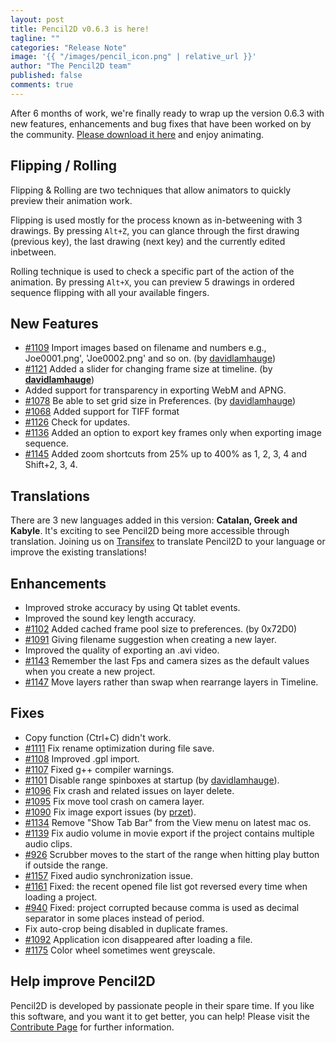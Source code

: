 ```yaml
---
layout: post
title: Pencil2D v0.6.3 is here!
tagline: ""
categories: "Release Note"
image: '{{ "/images/pencil_icon.png" | relative_url }}'
author: "The Pencil2D team"
published: false
comments: true
---
```


After 6 months of work, we're finally ready to wrap up the version 0.6.3 with new features, enhancements and bug fixes that have been worked on by the community. [Please download it here][0] and enjoy animating.

[0]: https://www.pencil2d.org/download
[david]: https://github.com/davidlamhauge

## Flipping / Rolling

Flipping & Rolling are two techniques that allow animators to quickly preview their animation work.

Flipping is used mostly for the process known as in-betweening with 3 drawings. By pressing `Alt+Z`, you can glance through the first drawing (previous key), the last drawing (next key) and the currently edited inbetween.

Rolling technique is used to check a specific part of the action of the animation. By pressing `Alt+X`, you can preview 5 drawings in ordered sequence flipping with all your available fingers. 

## New Features

- [#1109](https://github.com/pencil2d/pencil/pull/1109) Import images based on filename and numbers e.g., Joe0001.png', 'Joe0002.png' and so on. (by [davidlamhauge][david])
- [#1121](https://github.com/pencil2d/pencil/pull/1121) Added a slider for changing frame size at timeline. (by **[davidlamhauge](https://github.com/davidlamhauge)**)
- Added support for transparency in exporting WebM and APNG.
- [#1078](https://github.com/pencil2d/pencil/pull/1078) Be able to set grid size in Preferences. (by [davidlamhauge][david])
- [#1068](https://github.com/pencil2d/pencil/pull/1068) Added support for TIFF format
- [#1126](https://github.com/pencil2d/pencil/pull/1126) Check for updates.
- [#1136](https://github.com/pencil2d/pencil/pull/1136) Added an option to export key frames only when exporting image sequence.
- [#1145](https://github.com/pencil2d/pencil/pull/1145) Added zoom shortcuts from 25% up to 400% as 1, 2, 3, 4 and Shift+2, 3, 4.

## Translations

There are 3 new languages added in this version: **Catalan, Greek and Kabyle**. It's  exciting to see Pencil2D being more accessible through translation. Joining us on [Transifex](https://www.transifex.com/pencil2d/) to translate Pencil2D to your language or improve the existing translations!

## Enhancements

- Improved stroke accuracy by using Qt tablet events.
- Improved the sound key length accuracy.
- [#1102](https://github.com/pencil2d/pencil/issues/1102) Added cached frame pool size to preferences. (by 0x72D0)
- [#1091](https://github.com/pencil2d/pencil/issues/1091) Giving filename suggestion when creating a new layer.
- Improved the quality of exporting an .avi video.
- [#1143](https://github.com/pencil2d/pencil/pull/1143) Remember the last Fps and camera sizes as the default values when you create a new project.
- [#1147](https://github.com/pencil2d/pencil/issues/1147) Move layers rather than swap when rearrange layers in Timeline. 

## Fixes

- Copy function (Ctrl+C) didn't work.
- [#1111](https://github.com/pencil2d/pencil/pull/1111) Fix rename optimization during file save.
- [#1108](https://github.com/pencil2d/pencil/issues/1108) Improved .gpl import.
- [#1107](https://github.com/pencil2d/pencil/issues/1107) Fixed g++ compiler warnings.
- [#1101](https://github.com/pencil2d/pencil/issues/1101) Disable range spinboxes at startup (by [davidlamhauge][david]).
- [#1096](https://github.com/pencil2d/pencil/issues/1096) Fix crash and related issues on layer delete.
- [#1095](https://github.com/pencil2d/pencil/issues/1095) Fix move tool crash on camera layer.
- [#1090](https://github.com/pencil2d/pencil/issues/1090) Fix image export issues (by [przet](https://github.com/przet)).
- [#1134](https://github.com/pencil2d/pencil/pull/1134) Remove "Show Tab Bar" from the View menu on latest mac os.
- [#1139](https://github.com/pencil2d/pencil/pull/1139) Fix audio volume in movie export if the project contains multiple audio clips.
- [#926](https://github.com/pencil2d/pencil/issues/926) Scrubber moves to the start of the range when hitting play button if outside the range.
- [#1157](https://github.com/pencil2d/pencil/issues/1157) Fixed audio synchronization issue.
- [#1161](https://github.com/pencil2d/pencil/issues/1161) Fixed: the recent opened file list got reversed every time when loading a project.
- [#940](https://github.com/pencil2d/pencil/pull/940) Fixed: project corrupted because comma is used as decimal separator in some places instead of period.
- Fix auto-crop being disabled in duplicate frames.
- [#1092](https://github.com/pencil2d/pencil/issues/1092) Application icon disappeared after loading a file.
- [#1175](https://github.com/pencil2d/pencil/issues/1175)  Color wheel sometimes went greyscale.

## Help improve Pencil2D

Pencil2D is developed by passionate people in their spare time. If you like this software, and you want it to get better, you can help! Please visit the [Contribute Page](https://www.pencil2d.org/contribute/) for further information.